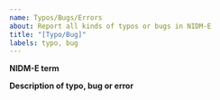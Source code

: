 ```yaml
---
name: Typos/Bugs/Errors
about: Report all kinds of typos or bugs in NIDM-E
title: "[Typo/Bug]"
labels: typo, bug
---
```


**NIDM-E term**


**Description of typo, bug or error**

